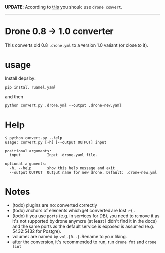 **UPDATE**: According to [this](https://discourse.drone.io/t/conversion-of-drone-yml-from-0-8-to-1-0/4670?u=kotrfa)
you should use `drone convert`.

---
# Drone 0.8 -> 1.0 converter
This converts old 0.8 `.drone.yml` to a version 1.0 variant (or close to it).

# usage
Install deps by:
```
pip install ruamel.yaml
```
and then
```
python convert.py .drone.yml --output .drone-new.yaml
```

# Help
```
$ python convert.py --help
usage: convert.py [-h] [--output OUTPUT] input

positional arguments:
  input            Input .drone.yaml file.

optional arguments:
  -h, --help       show this help message and exit
  --output OUTPUT  Output name for new drone. Default: .drone-new.yml
```

# Notes
* (todo) plugins are not converted correctly
* (todo) anchors of elements which get converted are lost :-( . 
* (todo) if you use `ports` (e.g. in services for DB), you need to remove it as it's
 not supported by drone anymore (at least I didn't find it in the docs) and the same ports
 as the default service is exposed is assumed (e.g. 5432:5432 for Postgre).
* volumes are named by `vol-{0..}`. Rename to your liking.
* after the conversion, it's recommended to run, run `drone fmt` and `drone lint`

